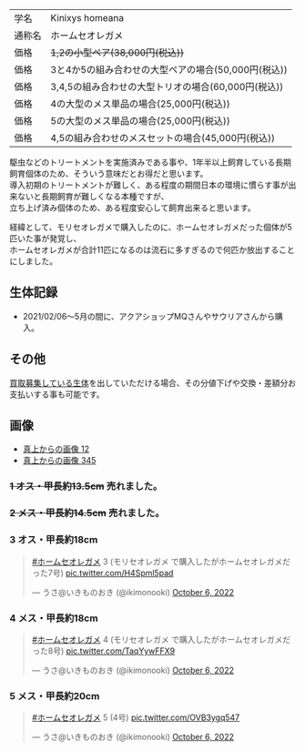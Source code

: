 |||
|:-|:-|
| 学名 | Kinixys homeana |
| 通称名 | ホームセオレガメ |
| 価格 | ~~1,2の小型ペア(38,000円(税込))~~ |
| 価格 | 3と4か5の組み合わせの大型ペアの場合(50,000円(税込)) |
| 価格 | 3,4,5の組み合わせの大型トリオの場合(60,000円(税込)) |
| 価格 | 4の大型のメス単品の場合(25,000円(税込)) |
| 価格 | 5の大型のメス単品の場合(25,000円(税込)) |
| 価格 | 4,5の組み合わせのメスセットの場合(45,000円(税込)) |

駆虫などのトリートメントを実施済みである事や、1年半以上飼育している長期飼育個体のため、そういう意味だとお得だと思います。  
導入初期のトリートメントが難しく、ある程度の期間日本の環境に慣らす事が出来ないと長期飼育が難しくなる本種ですが、  
立ち上げ済み個体のため、ある程度安心して飼育出来ると思います。  

経緯として、モリセオレガメで購入したのに、ホームセオレガメだった個体が5匹いた事が発覚し、  
ホームセオレガメが合計11匹になるのは流石に多すぎるので何匹か放出することにしました。  

## 生体記録

* 2021/02/06〜5月の間に、アクアショップMQさんやサウリアさんから購入。

## その他

[買取募集している生体](/shopping/purchase-price-list)を出していただける場合、その分値下げや交換・差額分お支払いする事も可能です。

## 画像

* [真上からの画像 12]({{site.baseurl}}/assets/img/shopping/creatures/kinixys-homeana/0/overhead_12.jpeg)
* [真上からの画像 345]({{site.baseurl}}/assets/img/shopping/creatures/kinixys-homeana/0/overhead_345.jpeg)

### ~~1 オス・甲長約13.5cm~~ 売れました。

<!-- <blockquote class="twitter-tweet"><p lang="ja" dir="ltr"><a href="https://twitter.com/hashtag/%E3%83%9B%E3%83%BC%E3%83%A0%E3%82%BB%E3%82%AA%E3%83%AC%E3%82%AC%E3%83%A1?src=hash&amp;ref_src=twsrc%5Etfw">#ホームセオレガメ</a> 1 (モリセオレガメで購入したがホームセオレガメになった6号) <a href="https://t.co/XanRlvHcLX">pic.twitter.com/XanRlvHcLX</a></p>&mdash; うさ@いきものおき (@ikimonooki) <a href="https://twitter.com/ikimonooki/status/1577530848966246400?ref_src=twsrc%5Etfw">October 5, 2022</a></blockquote> <script async src="https://platform.twitter.com/widgets.js" charset="utf-8"></script> -->

### ~~2 メス・甲長約14.5cm~~ 売れました。

<!-- <blockquote class="twitter-tweet"><p lang="ja" dir="ltr"><a href="https://twitter.com/hashtag/%E3%83%9B%E3%83%BC%E3%83%A0%E3%82%BB%E3%82%AA%E3%83%AC%E3%82%AC%E3%83%A1?src=hash&amp;ref_src=twsrc%5Etfw">#ホームセオレガメ</a> 2 (モリセオレガメで購入したがホームセオレガメになった5号) <a href="https://t.co/zHMXtnZIIw">pic.twitter.com/zHMXtnZIIw</a></p>&mdash; うさ@いきものおき (@ikimonooki) <a href="https://twitter.com/ikimonooki/status/1577531870962941952?ref_src=twsrc%5Etfw">October 5, 2022</a></blockquote> <script async src="https://platform.twitter.com/widgets.js" charset="utf-8"></script> -->

### 3 オス・甲長約18cm

<blockquote class="twitter-tweet"><p lang="ja" dir="ltr"><a href="https://twitter.com/hashtag/%E3%83%9B%E3%83%BC%E3%83%A0%E3%82%BB%E3%82%AA%E3%83%AC%E3%82%AC%E3%83%A1?src=hash&amp;ref_src=twsrc%5Etfw">#ホームセオレガメ</a> 3 (モリセオレガメ で購入したがホームセオレガメだった7号) <a href="https://t.co/H4Spml5pad">pic.twitter.com/H4Spml5pad</a></p>&mdash; うさ@いきものおき (@ikimonooki) <a href="https://twitter.com/ikimonooki/status/1577973525570125824?ref_src=twsrc%5Etfw">October 6, 2022</a></blockquote> <script async src="https://platform.twitter.com/widgets.js" charset="utf-8"></script>

### 4 メス・甲長約18cm

<blockquote class="twitter-tweet"><p lang="ja" dir="ltr"><a href="https://twitter.com/hashtag/%E3%83%9B%E3%83%BC%E3%83%A0%E3%82%BB%E3%82%AA%E3%83%AC%E3%82%AC%E3%83%A1?src=hash&amp;ref_src=twsrc%5Etfw">#ホームセオレガメ</a> 4 (モリセオレガメ で購入したがホームセオレガメだった8号) <a href="https://t.co/TaqYywFFX9">pic.twitter.com/TaqYywFFX9</a></p>&mdash; うさ@いきものおき (@ikimonooki) <a href="https://twitter.com/ikimonooki/status/1577974679565783040?ref_src=twsrc%5Etfw">October 6, 2022</a></blockquote> <script async src="https://platform.twitter.com/widgets.js" charset="utf-8"></script>

### 5 メス・甲長約20cm

<blockquote class="twitter-tweet"><p lang="ja" dir="ltr"><a href="https://twitter.com/hashtag/%E3%83%9B%E3%83%BC%E3%83%A0%E3%82%BB%E3%82%AA%E3%83%AC%E3%82%AC%E3%83%A1?src=hash&amp;ref_src=twsrc%5Etfw">#ホームセオレガメ</a> 5 (4号) <a href="https://t.co/OVB3ygq547">pic.twitter.com/OVB3ygq547</a></p>&mdash; うさ@いきものおき (@ikimonooki) <a href="https://twitter.com/ikimonooki/status/1577975935965401088?ref_src=twsrc%5Etfw">October 6, 2022</a></blockquote> <script async src="https://platform.twitter.com/widgets.js" charset="utf-8"></script>
